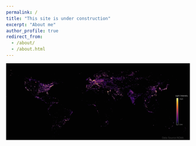 ```yaml
---
permalink: /
title: "This site is under construction"
excerpt: "About me"
author_profile: true
redirect_from: 
  - /about/
  - /about.html
---
```


![Screenshot](/images/Urban2.jpg)

